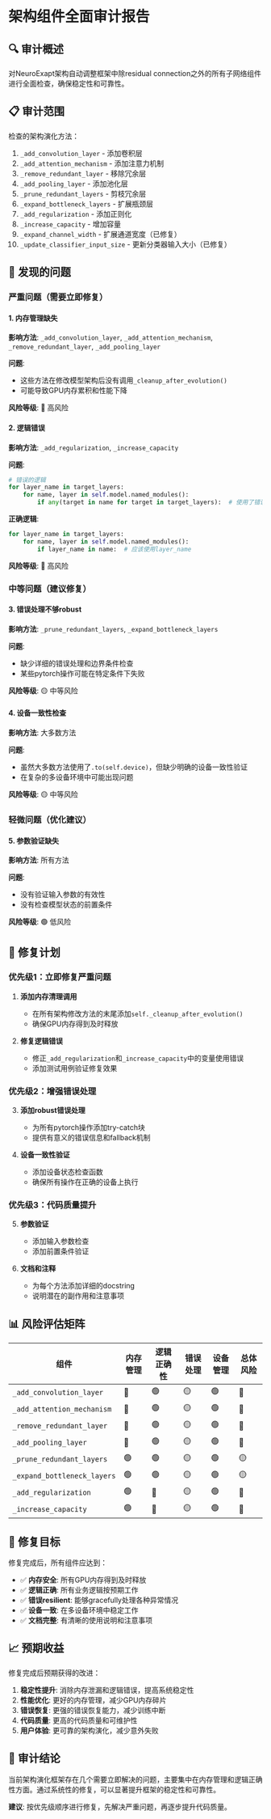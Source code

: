 # 架构组件全面审计报告

## 🔍 审计概述

对NeuroExapt架构自动调整框架中除residual connection之外的所有子网络组件进行全面检查，确保稳定性和可靠性。

## 📋 审计范围

检查的架构演化方法：
1. `_add_convolution_layer` - 添加卷积层
2. `_add_attention_mechanism` - 添加注意力机制
3. `_remove_redundant_layer` - 移除冗余层
4. `_add_pooling_layer` - 添加池化层
5. `_prune_redundant_layers` - 剪枝冗余层
6. `_expand_bottleneck_layers` - 扩展瓶颈层
7. `_add_regularization` - 添加正则化
8. `_increase_capacity` - 增加容量
9. `_expand_channel_width` - 扩展通道宽度（已修复）
10. `_update_classifier_input_size` - 更新分类器输入大小（已修复）

## 🚨 发现的问题

### 严重问题（需要立即修复）

#### 1. 内存管理缺失
**影响方法**: `_add_convolution_layer`, `_add_attention_mechanism`, `_remove_redundant_layer`, `_add_pooling_layer`

**问题**: 
- 这些方法在修改模型架构后没有调用`_cleanup_after_evolution()`
- 可能导致GPU内存累积和性能下降

**风险等级**: 🔴 高风险

#### 2. 逻辑错误
**影响方法**: `_add_regularization`, `_increase_capacity`

**问题**:
```python
# 错误的逻辑
for layer_name in target_layers:
    for name, layer in self.model.named_modules():
        if any(target in name for target in target_layers):  # 使用了错误的变量
```

**正确逻辑**:
```python
for layer_name in target_layers:
    for name, layer in self.model.named_modules():
        if layer_name in name:  # 应该使用layer_name
```

**风险等级**: 🔴 高风险

### 中等问题（建议修复）

#### 3. 错误处理不够robust
**影响方法**: `_prune_redundant_layers`, `_expand_bottleneck_layers`

**问题**: 
- 缺少详细的错误处理和边界条件检查
- 某些pytorch操作可能在特定条件下失败

**风险等级**: 🟡 中等风险

#### 4. 设备一致性检查
**影响方法**: 大多数方法

**问题**: 
- 虽然大多数方法使用了`.to(self.device)`，但缺少明确的设备一致性验证
- 在复杂的多设备环境中可能出现问题

**风险等级**: 🟡 中等风险

### 轻微问题（优化建议）

#### 5. 参数验证缺失
**影响方法**: 所有方法

**问题**: 
- 没有验证输入参数的有效性
- 没有检查模型状态的前置条件

**风险等级**: 🟢 低风险

## 🔧 修复计划

### 优先级1：立即修复严重问题

1. **添加内存清理调用**
   - 在所有架构修改方法的末尾添加`self._cleanup_after_evolution()`
   - 确保GPU内存得到及时释放

2. **修复逻辑错误**
   - 修正`_add_regularization`和`_increase_capacity`中的变量使用错误
   - 添加测试用例验证修复效果

### 优先级2：增强错误处理

3. **添加robust错误处理**
   - 为所有pytorch操作添加try-catch块
   - 提供有意义的错误信息和fallback机制

4. **设备一致性验证**
   - 添加设备状态检查函数
   - 确保所有操作在正确的设备上执行

### 优先级3：代码质量提升

5. **参数验证**
   - 添加输入参数检查
   - 添加前置条件验证

6. **文档和注释**
   - 为每个方法添加详细的docstring
   - 说明潜在的副作用和注意事项

## 📊 风险评估矩阵

| 组件 | 内存管理 | 逻辑正确性 | 错误处理 | 设备管理 | 总体风险 |
|------|----------|------------|----------|----------|----------|
| `_add_convolution_layer` | 🔴 | 🟢 | 🟡 | 🟢 | 🔴 |
| `_add_attention_mechanism` | 🔴 | 🟢 | 🟡 | 🟢 | 🔴 |
| `_remove_redundant_layer` | 🔴 | 🟢 | 🟡 | 🟢 | 🔴 |
| `_add_pooling_layer` | 🔴 | 🟢 | 🟡 | 🟢 | 🔴 |
| `_prune_redundant_layers` | 🟢 | 🟢 | 🟡 | 🟢 | 🟡 |
| `_expand_bottleneck_layers` | 🟢 | 🟢 | 🟡 | 🟢 | 🟡 |
| `_add_regularization` | 🟢 | 🔴 | 🟡 | 🟢 | 🔴 |
| `_increase_capacity` | 🟢 | 🔴 | 🟡 | 🟢 | 🔴 |

## 🎯 修复目标

修复完成后，所有组件应达到：

- ✅ **内存安全**: 所有GPU内存得到及时释放
- ✅ **逻辑正确**: 所有业务逻辑按预期工作
- ✅ **错误resilient**: 能够gracefully处理各种异常情况
- ✅ **设备一致**: 在多设备环境中稳定工作
- ✅ **文档完整**: 有清晰的使用说明和注意事项

## 📈 预期收益

修复完成后预期获得的改进：

1. **稳定性提升**: 消除内存泄漏和逻辑错误，提高系统稳定性
2. **性能优化**: 更好的内存管理，减少GPU内存碎片
3. **错误恢复**: 更强的错误恢复能力，减少训练中断
4. **代码质量**: 更高的代码质量和可维护性
5. **用户体验**: 更可靠的架构演化，减少意外失败

## 📝 审计结论

当前架构演化框架存在几个需要立即解决的问题，主要集中在内存管理和逻辑正确性方面。通过系统性的修复，可以显著提升框架的稳定性和可靠性。

**建议**: 按优先级顺序进行修复，先解决严重问题，再逐步提升代码质量。 